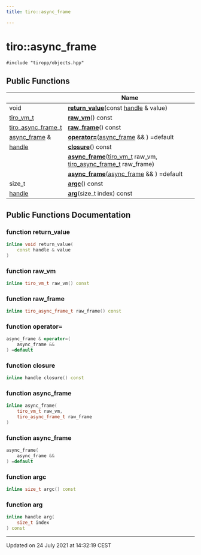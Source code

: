 ```yaml
---
title: tiro::async_frame

---
```


# tiro::async_frame






`#include "tiropp/objects.hpp"`

## Public Functions

|                | Name           |
| -------------- | -------------- |
| void | **[return_value](/docs/api/classes/classtiro_1_1async__frame#function-return_value)**(const [handle](/docs/api/classes/classtiro_1_1handle) & value) |
| [tiro_vm_t](/docs/api/files/def_8h#typedef-tiro_vm_t) | **[raw_vm](/docs/api/classes/classtiro_1_1async__frame#function-raw_vm)**() const |
| [tiro_async_frame_t](/docs/api/files/def_8h#typedef-tiro_async_frame_t) | **[raw_frame](/docs/api/classes/classtiro_1_1async__frame#function-raw_frame)**() const |
| [async_frame](/docs/api/classes/classtiro_1_1async__frame) & | **[operator=](/docs/api/classes/classtiro_1_1async__frame#function-operator=)**([async_frame](/docs/api/classes/classtiro_1_1async__frame) && ) =default |
| [handle](/docs/api/classes/classtiro_1_1handle) | **[closure](/docs/api/classes/classtiro_1_1async__frame#function-closure)**() const |
| | **[async_frame](/docs/api/classes/classtiro_1_1async__frame#function-async_frame)**([tiro_vm_t](/docs/api/files/def_8h#typedef-tiro_vm_t) raw_vm, [tiro_async_frame_t](/docs/api/files/def_8h#typedef-tiro_async_frame_t) raw_frame) |
| | **[async_frame](/docs/api/classes/classtiro_1_1async__frame#function-async_frame)**([async_frame](/docs/api/classes/classtiro_1_1async__frame) && ) =default |
| size_t | **[argc](/docs/api/classes/classtiro_1_1async__frame#function-argc)**() const |
| [handle](/docs/api/classes/classtiro_1_1handle) | **[arg](/docs/api/classes/classtiro_1_1async__frame#function-arg)**(size_t index) const |

## Public Functions Documentation

### function return_value

```cpp
inline void return_value(
    const handle & value
)
```


### function raw_vm

```cpp
inline tiro_vm_t raw_vm() const
```


### function raw_frame

```cpp
inline tiro_async_frame_t raw_frame() const
```


### function operator=

```cpp
async_frame & operator=(
    async_frame && 
) =default
```


### function closure

```cpp
inline handle closure() const
```


### function async_frame

```cpp
inline async_frame(
    tiro_vm_t raw_vm,
    tiro_async_frame_t raw_frame
)
```


### function async_frame

```cpp
async_frame(
    async_frame && 
) =default
```


### function argc

```cpp
inline size_t argc() const
```


### function arg

```cpp
inline handle arg(
    size_t index
) const
```


-------------------------------

Updated on 24 July 2021 at 14:32:19 CEST